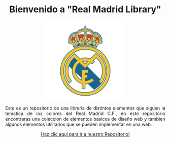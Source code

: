 <!DOCTYPE html>
<html>
<head>
  <style>
    .center {
      display: block;
      margin-left: auto;
      margin-right: auto;
      width: 50%; /* You can adjust the width as needed */
    }
  </style>
</head>
<body>

<p>
  <h1 align="center">Bienvenido a "Real Madrid Library"</h1>
</p>

<img src="https://raw.githubusercontent.com/NathanaelPerez/prueba/main/real-madrid-logo-png-6.png" alt="Real Madrid Logo" class="center">

<p align="justify">
  Este es un repositorio de una libreria de distintos elementos que siguen la tematica de los colores del Real Madrid C.F., en este repositorio encontraras una coleccion de elementos basicos de diseño web y tambien algunos elementos utilitarios que se pueden implementar en una web.
</p>

<p align="center">
  <a href="https://github.com/LuisCruz29/New_Bootstrap_Library.git" style="none">
    Haz clic aqui para ir a nuestro Repositorio!
  </a>
</p>

</body>
</html>
